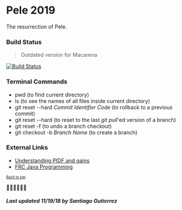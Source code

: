 # Pele 2019
The resurrection of Pele.

### Build Status
>Outdated version for Macarena

[![Build Status](https://travis-ci.org/entech281/Season_2018.svg?branch=master)](https://travis-ci.org/entech281/Season_2018)

### Terminal Commands
* pwd (to find current directory)
* ls (to see the names of all files inside current directory)
* git reset --hard _Commit Identifier Code_ (to rollback to a previous commit)
* git reset --hard (to reset to the last _git pull_'ed version of a branch)
* git reset -f (to undo a branch checkout)
* git checkout -b _Branch Name_ (to create a branch)

### External Links
- [Understanding PIDF and gains](https://github.com/entech281/Season_2018/wiki/Understanding-PIDF-and-gains)
- [FRC Java Programming](https://wpilib.screenstepslive.com/s/currentCS/m/java)

<sub><sup>[Back to top](#contents)</sup></sub>

💃🎵🥁🎤👏🏻

##### Last updated 11/19/18 by Santiago Gutierrez #####
